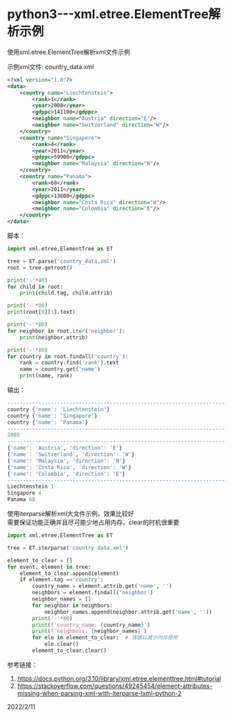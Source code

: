 # python3---xml.etree.ElementTree解析示例

使用xml.etree.ElementTree解析xml文件示例  

示例xml文件: country_data.xml  
```xml
<?xml version="1.0"?>
<data>
    <country name="Liechtenstein">
        <rank>1</rank>
        <year>2008</year>
        <gdppc>141100</gdppc>
        <neighbor name="Austria" direction="E"/>
        <neighbor name="Switzerland" direction="W"/>
    </country>
    <country name="Singapore">
        <rank>4</rank>
        <year>2011</year>
        <gdppc>59900</gdppc>
        <neighbor name="Malaysia" direction="N"/>
    </country>
    <country name="Panama">
        <rank>68</rank>
        <year>2011</year>
        <gdppc>13600</gdppc>
        <neighbor name="Costa Rica" direction="W"/>
        <neighbor name="Colombia" direction="E"/>
    </country>
</data>
```

脚本：  
```python
import xml.etree.ElementTree as ET

tree = ET.parse('country_data.xml')
root = tree.getroot()

print('-'*80)
for child in root:
    print(child.tag, child.attrib)

print('-'*80)
print(root[0][1].text)

print('-'*80)
for neighbor in root.iter('neighbor'):
    print(neighbor.attrib)

print('-'*80)
for country in root.findall('country'):
    rank = country.find('rank').text
    name = country.get('name')
    print(name, rank)
```

输出：  
```r
--------------------------------------------------------------------------------
country {'name': 'Liechtenstein'}
country {'name': 'Singapore'}
country {'name': 'Panama'}
--------------------------------------------------------------------------------
2008
--------------------------------------------------------------------------------
{'name': 'Austria', 'direction': 'E'}
{'name': 'Switzerland', 'direction': 'W'}
{'name': 'Malaysia', 'direction': 'N'}
{'name': 'Costa Rica', 'direction': 'W'}
{'name': 'Colombia', 'direction': 'E'}
--------------------------------------------------------------------------------
Liechtenstein 1
Singapore 4
Panama 68
```

使用iterparse解析xml大文件示例，效果比较好  
需要保证功能正确并且尽可能少地占用内存，clear的时机很重要  
```python
import xml.etree.ElementTree as ET

tree = ET.iterparse('country_data.xml')

element_to_clear = []
for event, element in tree:
    element_to_clear.append(element)
    if element.tag =='country':
        country_name = element.attrib.get('name', '')
        neighbors = element.findall('neighbor')
        neighbor_names = []
        for neighbor in neighbors:
            neighbor_names.append(neighbor.attrib.get('name', ''))
        print('-'*80)
        print(f'country_name: {country_name}')
        print(f'neighbors: {neighbor_names}')
        for ele in element_to_clear:  # 清理以减少内存使用
            ele.clear()
        element_to_clear.clear()
```


参考链接：  
1. https://docs.python.org/3.10/library/xml.etree.elementtree.html#tutorial
2. https://stackoverflow.com/questions/49245454/element-attributes-missing-when-parsing-xml-with-iterparse-lxml-python-2


2022/2/11  
